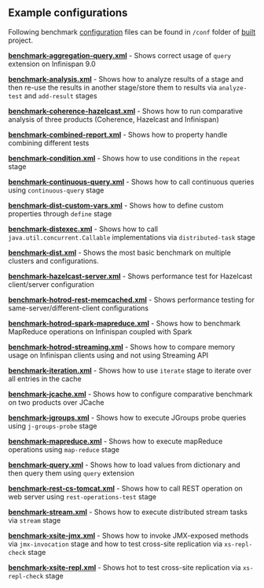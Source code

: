 ---
---

Example configurations
----------------------

Following benchmark [configuration]({{page.path_to_root}}benchmark_configuration/general.html) files can be found in `/conf` folder of [built](./building_binaries.html) project.

**[benchmark-aggregation-query.xml](https://github.com/radargun/radargun/blob/master/extensions/query/src/main/resources/benchmark-aggregation-query.xml)** - Shows correct usage of `query` extension on Infinispan 9.0

**[benchmark-analysis.xml](https://github.com/radargun/radargun/blob/master/extensions/cache/src/main/resources/benchmark-analysis.xml)** - Shows how to analyze results of a stage and then re-use the results in another stage/store them to results via `analyze-test` and `add-result` stages

**[benchmark-coherence-hazelcast.xml](https://github.com/radargun/radargun/blob/master/extensions/cache/src/main/resources/benchmark-coherence-hazelcast.xml)** - Shows how to run comparative analysis of three products (Coherence, Hazelcast and Infinispan)

**[benchmark-combined-report.xml](https://github.com/radargun/radargun/blob/master/extensions/cache/src/main/resources/benchmark-combined-report.xml)** - Shows how to property handle combining different tests

**[benchmark-condition.xml](https://github.com/radargun/radargun/blob/master/extensions/cache/src/main/resources/benchmark-condition.xml)** - Shows how to use conditions in the `repeat` stage

**[benchmark-continuous-query.xml](https://github.com/radargun/radargun/blob/master/extensions/query/src/main/resources/benchmark-continuous-query.xml)** - Shows how to call continuous queries using `continuous-query` stage

**[benchmark-dist-custom-vars.xml](https://github.com/radargun/radargun/blob/master/extensions/cache/src/main/resources/benchmark-dist-custom-vars.xml)** - Shows how to define custom properties through `define` stage

**[benchmark-distexec.xml](https://github.com/radargun/radargun/blob/master/extensions/cache/src/main/resources/benchmark-distexec.xml)** - Shows how to call `java.util.concurrent.Callable` implementations via `distributed-task` stage

**[benchmark-dist.xml](https://github.com/radargun/radargun/blob/master/extensions/cache/src/main/resources/benchmark-dist.xml)** - Shows the most basic benchmark on multiple clusters and configurations.

**[benchmark-hazelcast-server.xml](https://github.com/radargun/radargun/blob/master/extensions/cache/src/main/resources/benchmark-hazelcast-server.xml)** - Shows performance test for Hazelcast client/server configuration

**[benchmark-hotrod-rest-memcached.xml](https://github.com/radargun/radargun/blob/master/extensions/cache/src/main/resources/benchmark-hotrod-rest-memcached.xml)** - Shows performance testing for same-server/different-client configurations

**[benchmark-hotrod-spark-mapreduce.xml](https://github.com/radargun/radargun/blob/master/extensions/mapreduce/src/main/resources/benchmark-hotrod-spark-mapreduce.xml)** - Shows how to benchmark MapReduce operations on Infinispan coupled with Spark

**[benchmark-hotrod-streaming.xml](https://github.com/radargun/radargun/blob/master/extensions/cache/src/main/resources/benchmark-hotrod-streaming.xml)** - Shows how to compare memory usage on Infinispan clients using and not using Streaming API

**[benchmark-iteration.xml](https://github.com/radargun/radargun/blob/master/extensions/cache/src/main/resources/benchmark-iteration.xml)** - Shows how to use `iterate` stage to iterate over all entries in the cache

**[benchmark-jcache.xml](https://github.com/radargun/radargun/blob/master/extensions/cache/src/main/resources/benchmark-jcache.xml)** - Shows how to configure comparative benchmark on two products over JCache

**[benchmark-jgroups.xml](https://github.com/radargun/radargun/blob/master/core/src/main/resources/benchmark-jgroups.xml)** - Shows how to execute JGroups probe queries using `j-groups-probe` stage

**[benchmark-mapreduce.xml](https://github.com/radargun/radargun/blob/master/extensions/mapreduce/src/main/resources/benchmark-mapreduce.xml)** - Shows how to execute mapReduce operations using `map-reduce` stage

**[benchmark-query.xml](https://github.com/radargun/radargun/blob/master/extensions/query/src/main/resources/benchmark-query.xml)** - Shows how to load values from dictionary and then query them using `query` extension

**[benchmark-rest-cs-tomcat.xml](https://github.com/radargun/radargun/blob/master/extensions/rest/src/main/resources/benchmark-rest-cs-tomcat.xml)** - Shows how to call REST operation on web server using `rest-operations-test` stage

**[benchmark-stream.xml](https://github.com/radargun/radargun/blob/master/extensions/cache/src/main/resources/benchmark-stream.xml)** - Shows how to execute distributed stream tasks via `stream` stage

**[benchmark-xsite-jmx.xml](https://github.com/radargun/radargun/blob/master/extensions/cache/src/main/resources/benchmark-xsite-jmx.xml)** - Shows how to invoke JMX-exposed methods via `jmx-invocation` stage and how to test cross-site replication via `xs-repl-check` stage

**[benchmark-xsite-repl.xml](https://github.com/radargun/radargun/blob/master/extensions/cache/src/main/resources/benchmark-xsite-repl.xml)** - Shows hot to test cross-site replication via `xs-repl-check` stage
